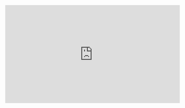 <iframe width="560" height="315" src="https://www.youtube-nocookie.com/embed/XRupgCXgKPU" title="YouTube video player" frameborder="0" allow="accelerometer; autoplay; clipboard-write; encrypted-media; gyroscope; picture-in-picture; web-share" allowfullscreen></iframe>
